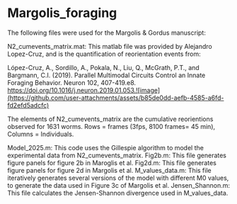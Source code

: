# Margolis_foraging

The following files were used for the Margolis & Gordus manuscript:

N2_cumevents_matrix.mat: This matlab file was provided by Alejandro Lopez-Cruz, and is the quantification of reorientation events from:

López-Cruz, A., Sordillo, A., Pokala, N., Liu, Q., McGrath, P.T., and Bargmann, C.I. (2019). Parallel Multimodal Circuits Control an Innate Foraging Behavior. Neuron 102, 407-419.e8. https://doi.org/10.1016/j.neuron.2019.01.053.![image](https://github.com/user-attachments/assets/b85de0dd-aefb-4585-a6fd-fd2efd5adcfc)

The elements of N2_cumevents_matrix are the cumulative reorientions observed for 1631 worms. Rows = frames (3fps, 8100 frames= 45 min), Columns = Individuals.

Model_2025.m: This code uses the Gillespie algorithm to model the experimental data from N2_cumevents_matrix.
Fig2b.m: This file generates figure panels for figure 2b in Maroglis et al.
Fig2d.m: This file generates figure panels for figure 2d in Margolis et al.
M_values_data.m: This file iteratively generates several versions of the model with different M0 values, to generate the data used in Figure 3c of Margolis et al.
Jensen_Shannon.m: This file calculates the Jensen-Shannon divergence used in M_values_data.




